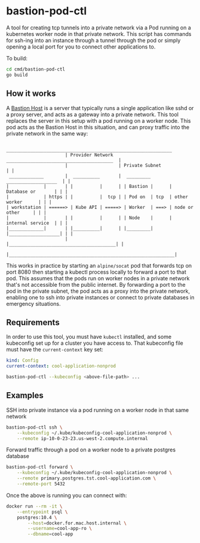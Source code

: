 bastion-pod-ctl
===============
A tool for creating tcp tunnels into a private network via a Pod running on a kubernetes worker node
in that private network. This script has commands for ssh-ing into an instance through a tunnel
through the pod or simply opening a local port for you to connect other applications to.

To build:
```bash
cd cmd/bastion-pod-ctl
go build
```

## How it works
A [Bastion Host](https://en.wikipedia.org/wiki/Bastion_host) is a server that typically runs a single
application like sshd or a proxy server, and acts as a gateway into a private network. This tool
replaces the server in this setup with a pod running on a worker node. This pod acts as the Bastion
Host in this situation, and can proxy traffic into the private network in the same way:
```
                       ______________________________________________________________
                      | Provider Network   ________________________________________  |
                      |                   | Private Subnet                         | |
 _____________        |  __________       |  _________        ___________________  | |
|             |       | |          |      | | Bastion |      | Database or       | | |
|             | https | |          |  tcp | | Pod on  | tcp  | other worker      | | |
| workstation | ======> | Kube API | =====> | Worker  | ===> | node or other     | | |
|             |       | |          |      | | Node    |      | internal service  | | |
|_____________|       | |__________|      | |_________|      |___________________| | |
                      |                   |________________________________________| |
                      |______________________________________________________________|
```

This works in practice by starting an `alpine/socat` pod that forwards tcp on port 8080
then starting a kubectl process locally to forward a port to that pod. This assumes that
the pods run on worker nodes in a private network that's not accessible from the public
internet. By forwarding a port to the pod in the private subnet, the pod acts as a proxy
into the private network, enabling one to ssh into private instances or connect to
private databases in emergency situations.

## Requirements
In order to use this tool, you must have `kubectl` installed, and some kubeconfig set up
for a cluster you have access to. That kubeconfig file must have the `current-context` key
set:
```yaml
kind: Config
current-context: cool-application-nonprod
```

```bash
bastion-pod-ctl --kubeconfig <above-file-path> ...
```


## Examples
SSH into private instance via a pod running on a worker node in that same network
```bash
bastion-pod-ctl ssh \
    --kubeconfig ~/.kube/kubeconfig-cool-application-nonprod \
    --remote ip-10-0-23-23.us-west-2.compute.internal
```

Forward traffic through a pod on a worker node to a private postgres database
```bash
bastion-pod-ctl forward \
    --kubeconfig ~/.kube/kubeconfig-cool-application-nonprod \
    --remote primary.postgres.tst.cool-application.com \
    --remote-port 5432
```

Once the above is running you can connect with:
```bash
docker run --rm -it \
    --entrypoint psql \
    postgres:10.4 \
        --host=docker.for.mac.host.internal \
        --username=cool-app-ro \
        --dbname=cool-app
```
